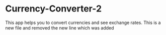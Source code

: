 # Currency-Converter-2

This app helps you to convert currencies and see exchange rates.
This is a new file and removed the new line which was added

<br>
